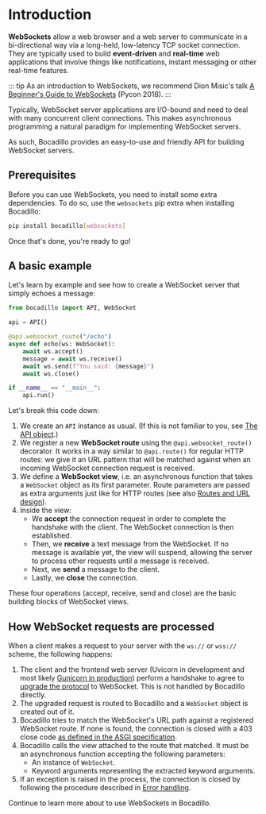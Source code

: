 # Introduction

**WebSockets** allow a web browser and a web server to communicate in a bi-directional way via a long-held, low-latency TCP socket connection. They are typically used to build **event-driven** and **real-time** web applications that involve things like notifications, instant messaging or other real-time features.

::: tip
As an introduction to WebSockets, we recommend Dion Misic's talk [A Beginner's Guide to WebSockets](https://www.youtube.com/watch?v=PjiXkJ6P9pQ) (Pycon 2018).
:::

Typically, WebSocket server applications are I/O-bound and need to deal with many concurrent client connections. This makes asynchronous programming a natural paradigm for implementing WebSocket servers.

As such, Bocadillo provides an easy-to-use and friendly API for building WebSocket servers.

## Prerequisites

Before you can use WebSockets, you need to install some extra dependencies. To do so, use the `websockets` pip extra when installing Bocadillo:

```bash
pip install bocadillo[websockets]
```

Once that's done, you're ready to go!

## A basic example

Let's learn by example and see how to create a WebSocket server that simply echoes a message:

```python
from bocadillo import API, WebSocket

api = API()

@api.websocket_route("/echo")
async def echo(ws: WebSocket):
    await ws.accept()
    message = await ws.receive()
    await ws.send(f"You said: {message}")
    await ws.close()

if __name__ == "__main__":
    api.run()
```

Let's break this code down:

1. We create an `API` instance as usual. (If this is not familiar to you, see [The API object].)
2. We register a new **WebSocket route** using the `@api.websocket_route()` decorator. It works in a way similar to `@api.route()` for regular HTTP routes: we give it an URL pattern that will be matched against when an incoming WebSocket connection request is received.
3. We define a **WebSocket view**, i.e. an asynchronous function that takes a `WebSocket` object as its first parameter. Route parameters are passed as extra arguments just like for HTTP routes (see also [Routes and URL design]).
4. Inside the view:
    - We **accept** the connection request in order to complete the handshake with the client. The WebSocket connection is then established.
    - Then, we **receive** a text message from the WebSocket. If no message is available yet, the view will suspend, allowing the server to process other requests until a message is received.
    - Next, we **send** a message to the client.
    - Lastly, we **close** the connection.

These four operations (accept, receive, send and close) are the basic building blocks of WebSocket views.

## How WebSocket requests are processed

When a client makes a request to your server with the `ws://` or `wss://` scheme, the following happens:

1. The client and the frontend web server (Uvicorn in development and most likely [Gunicorn in production](../discussions/deployment.md)) perform a handshake to agree to [upgrade the protocol](https://developer.mozilla.org/en-US/docs/Web/HTTP/Protocol_upgrade_mechanism) to WebSocket. This is not handled by Bocadillo directly.
2. The upgraded request is routed to Bocadillo and a `WebSocket` object is created out of it.
3. Bocadillo tries to match the WebSocket's URL path against a registered WebSocket route. If none is found, the connection is closed with a 403 close code [as defined in the ASGI specification](https://asgi.readthedocs.io/en/latest/specs/www.html#close).
4. Bocadillo calls the view attached to the route that matched. It must be an asynchronous function accepting the following parameters:
    - An instance of `WebSocket`.
    - Keyword arguments representing the extracted keyword arguments.
5. If an exception is raised in the process, the connection is closed by following the procedure described in [Error handling](#error-handling).

Continue to learn more about to use WebSockets in Bocadillo.

[The API object]: ../api.md
[Routes and URL design]: ../request-handling/routes-url-design.md#routes-and-url-design
